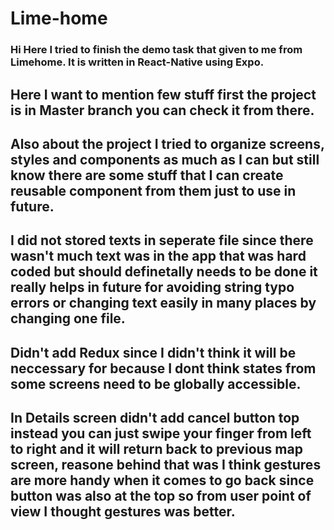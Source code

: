 # Lime-home

### Hi Here I tried to finish the demo task that given to me from Limehome. It is written in React-Native using Expo.

## Here I want to mention few stuff first the project is in Master branch you can check it from there.

## Also about the project I tried to organize screens, styles and components as much as I can but still know there are some stuff that I can create reusable component from them just to use in future.

## I did not stored texts in seperate file since there wasn't much text was in the app that was hard coded but should definetally needs to be done it really helps in future for avoiding string typo errors or changing text easily in many places by changing one file.

## Didn't add Redux since I didn't think it will be neccessary for because I dont think states from some screens need to be globally accessible.

## In Details screen didn't add cancel button top instead you can just swipe your finger from left to right and it will return back to previous map screen, reasone behind that was I think gestures are more handy when it comes to go back since button was also at the top so from user point of view I thought gestures was better.

